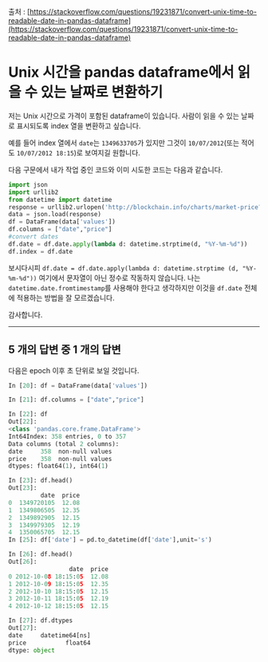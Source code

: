 출처 : [https://stackoverflow.com/questions/19231871/convert-unix-time-to-readable-date-in-pandas-dataframe](https://stackoverflow.com/questions/19231871/convert-unix-time-to-readable-date-in-pandas-dataframe)

# Unix 시간을 pandas dataframe에서 읽을 수 있는 날짜로 변환하기

저는 Unix 시간으로 가격이 포함된 dataframe이 있습니다. 사람이 읽을 수 있는 날짜로 표시되도록 index 열을 변환하고 싶습니다.

예를 들어 index 열에서 `date`는 `1349633705`가 있지만 그것이 `10/07/2012`(또는 적어도 `10/07/2012 18:15`)로 보여지길 원합니다.

다음 구문에서 내가 작업 중인 코드와 이미 시도한 코드는 다음과 같습니다.

```python
import json
import urllib2
from datetime import datetime
response = urllib2.urlopen('http://blockchain.info/charts/market-price?&format=json')
data = json.load(response)   
df = DataFrame(data['values'])
df.columns = ["date","price"]
#convert dates 
df.date = df.date.apply(lambda d: datetime.strptime(d, "%Y-%m-%d"))
df.index = df.date
```

보시다시피 `df.date = df.date.apply(lambda d: datetime.strptime (d, "%Y-%m-%d"))` 여기에서 문자열이 아닌 정수로 작동하지 않습니다. 나는 `datetime.date.fromtimestamp`를 사용해야 한다고 생각하지만 이것을 `df.date` 전체에 적용하는 방법을 잘 모르겠습니다.

감사합니다.

---

## 5 개의 답변 중 1 개의 답변

다음은 epoch 이후 초 단위로 보일 것입니다.

```python
In [20]: df = DataFrame(data['values'])

In [21]: df.columns = ["date","price"]

In [22]: df
Out[22]: 
<class 'pandas.core.frame.DataFrame'>
Int64Index: 358 entries, 0 to 357
Data columns (total 2 columns):
date     358  non-null values
price    358  non-null values
dtypes: float64(1), int64(1)

In [23]: df.head()
Out[23]: 
         date  price
0  1349720105  12.08
1  1349806505  12.35
2  1349892905  12.15
3  1349979305  12.19
4  1350065705  12.15
In [25]: df['date'] = pd.to_datetime(df['date'],unit='s')

In [26]: df.head()
Out[26]: 
                 date  price
0 2012-10-08 18:15:05  12.08
1 2012-10-09 18:15:05  12.35
2 2012-10-10 18:15:05  12.15
3 2012-10-11 18:15:05  12.19
4 2012-10-12 18:15:05  12.15

In [27]: df.dtypes
Out[27]: 
date     datetime64[ns]
price           float64
dtype: object
```
